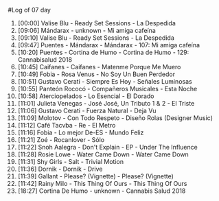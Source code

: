 #Log of 07 day

1. [00:00] Valise Blu - Ready Set Sessions - La Despedida
1. [09:06] Mándarax - unknown - Mi amiga cafeína
1. [09:10] Valise Blu - Ready Set Sessions - La Despedida
1. [09:47] Puentes - Mándarax - Mándarax - 107: Mi amiga cafeína
1. [10:20] Puentes - Cortina de Humo - Cortina de Humo - 129: Cannabisalud 2018
1. [10:45] Caifanes - Caifanes - Matenme Porque Me Muero
1. [10:49] Fobia - Rosa Venus - No Soy Un Buen Perdedor
1. [10:51] Gustavo Cerati - Siempre Es Hoy - Señales Luminosas
1. [10:55] Panteón Rococó - Compañeros Musicales - Esta Noche
1. [10:58] Aterciopelados - Lo Esencial - El Dorado
1. [11:01] Julieta Venegas - José José, Un Tributo 1 & 2 - El Triste
1. [11:06] Gustavo Cerati - Fuerza Natural - Deja Vu
1. [11:09] Molotov - Con Todo Respeto - Diseño Rolas (Designer Music)
1. [11:12] Café Tacvba - Re - El Metro
1. [11:16] Fobia - Lo mejor De-ES - Mundo Feliz
1. [11:21] Zoé - Rocanlover - Sólo
1. [11:22] Snoh Aalegra - Don't Explain - EP - Under The Influence
1. [11:28] Rosie Lowe - Water Came Down - Water Came Down
1. [11:31] Shy Girls - Salt - Trivial Motion
1. [11:36] Dornik - Dornik - Drive
1. [11:39] Gallant - Please? (Vignette) - Please? (Vignette)
1. [11:42] Rainy Milo - This Thing Of Ours - This Thing Of Ours
1. [18:27] Cortina De Humo - unknown - Cannabis Salud 2018
